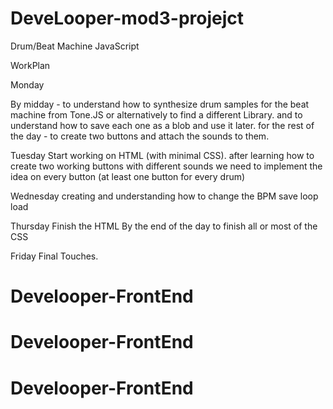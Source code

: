 # DeveLooper-mod3-projejct
Drum/Beat Machine JavaScript




WorkPlan

Monday

By midday - to understand how to synthesize drum samples for the beat machine from Tone.JS or alternatively to find a different Library. and to understand how to save each one as a blob and use it later.
for the rest of the day - to create two buttons and attach the sounds to them.

Tuesday
Start working on HTML (with minimal CSS).
after learning how to create two working buttons with different sounds we need to implement the idea on every button (at least one button for every drum)

Wednesday
creating and understanding how to change the BPM
save
loop
load

Thursday
Finish the HTML
By the end of the day to finish all or most of the CSS

Friday
Final Touches.
# Develooper-FrontEnd
# Develooper-FrontEnd
# Develooper-FrontEnd
